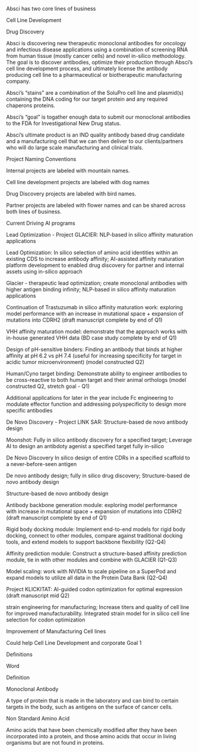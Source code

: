 Absci has two core lines of business

Cell Line Development

Drug Discovery

Absci is discovering new therapeutic monoclonal antibodies for oncology and infectious disease applications using a combination of screening RNA from human tissue (mostly cancer cells) and novel in-silico methodology. The goal is to discover antibodies, optimize their production through Absci’s cell line development process, and ultimately license the antibody producing cell line to a pharmaceutical or biotherapeutic manufacturing company.

Absci’s “stains” are a combination of the SoluPro cell line and plasmid(s) containing the DNA coding for our target protein and any required chaperons proteins.

Absci’s “goal” is togather enough data to submit our monoclonal antibodies to the FDA for Investigational New Drug status.

Absci’s ultimate product is an IND quality antibody based drug candidate and a manufacturing cell that we can then deliver to our clients/partners who will do large scale manufacturing and clinical trials.

Project Naming Conventions

Internal projects are labeled with mountain names.

Cell line development projects are labeled with dog names

Drug Discovery projects are labeled with bird names.

Partner projects are labeled with flower names and can be shared across both lines of business.

Current Driving AI programs

Lead Optimization - Project GLACIER: NLP-based in silico affinity maturation applications

Lead Optimization: In silico selection of amino acid identities within an existing CDS to increase antibody affinity; AI-assisted affinity maturation platform development to enabled drug discovery for partner and internal assets using in-silico approach

Glacier - therapeutic lead optimization; create monoclonal antibodies with higher antigen binding infinity; NLP-based in silico affinity maturation applications

Continuation of Trastuzumab in silico affinity maturation work: exploring model performance with an increase in mutational space + expansion of mutations into CDRH2 (draft manuscript complete by end of Q1)

VHH affinity maturation model: demonstrate that the approach works with in-house generated VHH data (BD case study complete by end of Q1)

Design of pH-sensitive binders: Finding an antibody that binds at higher affinity at pH 6.2 vs pH 7.4 (useful for increasing specificity for target in acidic tumor microenvironment) (model constructed Q2)

Human/Cyno target binding: Demonstrate ability to engineer antibodies to be cross-reactive to both human target and their animal orthologs (model constructed Q2, stretch goal - Q1)

Additional applications for later in the year include Fc engineering to modulate effector function and addressing polyspecificity to design more specific antibodies

De Novo Discovery - Project LINK SAR: Structure-based de novo antibody design

Moonshot: Fully in silico antibody discovery for a specified target; Leverage AI to design an antibdoty agenist a specified target fully in-silico

De Novo Discovery In silico design of entire CDRs in a specified scaffold to a never-before-seen antigen

De novo antibody design; fully in silico drug discovery; Structure-based de novo antibody design

Structure-based de novo antibody design

Antibody backbone generation module: exploring model performance with increase in mutational space + expansion of mutations into CDRH2 (draft manuscript complete by end of Q1)

Rigid body docking module: Implement end-to-end models for rigid body docking, connect to other modules, compare against traditional docking tools, and extend models to support backbone flexibility (Q2-Q4)

Affinity prediction module: Construct a structure-based affinity prediction module, tie in with other modules and combine with GLACIER (Q1-Q3)

Model scaling: work with NVIDIA to scale pipeline on a SuperPod and expand models to utilize all data in the Protein Data Bank (Q2-Q4)

Project KLICKITAT: AI-guided codon optimization for optimal expression (draft manuscript mid Q2)

strain engineering for manufacturing; Increase titers and quality of cell line for improved manufacturability. Integrated strain model for in silico cell line selection for codon optimization

Improvement of Manufacturing Cell lines

Could help Cell Line Development and corporate Goal 1

Definitions

Word

Definition

Monoclonal Antibody

A type of protein that is made in the laboratory and can bind to certain targets in the body, such as antigens on the surface of cancer cells.

Non Standard Amino Acid

Amino acids that have been chemically modified after they have been incorporated into a protein, and those amino acids that occur in living organisms but are not found in proteins.
